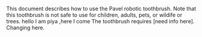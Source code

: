 This document describes how  to use the Pavel robotic toothbrush. 
Note that this toothbrush is not safe to use for children, adults, pets, or wildife or trees.
hello I am piya ,here I come
The toothbrush requires [need info here]. Changing here.